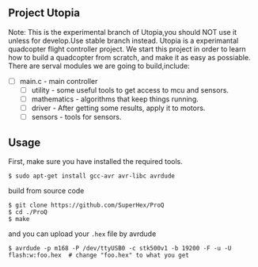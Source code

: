 Project Utopia
---

Note: This is the experimental branch of Utopia,you should NOT use it unless for develop.Use stable branch instead.
Utopia is a experimantal quadcopter flight controller project. We start this project in order to learn how to build a quadcopter from scratch, and make it as easy as possiable.
There are serval modules we are going to build,include:
- [ ] main.c - main controller
   - [ ] utility - some useful tools to get access to mcu and sensors.
   - [ ] mathematics - algorithms that keep things running.
   - [ ] driver - After getting some results, apply it to motors.
   - [ ] sensors - tools for sensors.

Usage
---

First, make sure you have installed the required tools.
```
$ sudo apt-get install gcc-avr avr-libc avrdude
```

build from source code
```
$ git clone https://github.com/SuperHex/ProQ
$ cd ./ProQ
$ make
```

and you can upload your `.hex` file by avrdude
```
$ avrdude -p m168 -P /dev/ttyUSB0 -c stk500v1 -b 19200 -F -u -U flash:w:foo.hex  # change "foo.hex" to what you get
```

